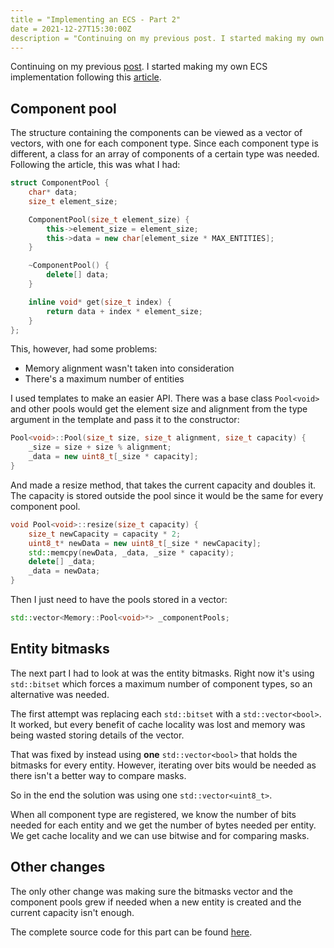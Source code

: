 ```yaml
---
title = "Implementing an ECS - Part 2"
date = 2021-12-27T15:30:00Z
description = "Continuing on my previous post. I started making my own ECS implementation..."
---
```


Continuing on my previous [post](/blog/implementing-an-ecs-part-one). I started making my own ECS implementation following this [article](https://www.david-colson.com/2020/02/09/making-a-simple-ecs.html).

## Component pool

The structure containing the components can be viewed as a vector of vectors, with one for each component type. Since each component type is different, a class for an array of components of a certain type was needed. Following the article, this was what I had:

```cpp
struct ComponentPool {
    char* data;
    size_t element_size;

    ComponentPool(size_t element_size) {
        this->element_size = element_size;
        this->data = new char[element_size * MAX_ENTITIES];
    }

    ~ComponentPool() {
        delete[] data;
    }

    inline void* get(size_t index) {
        return data + index * element_size;
    }
};
```

This, however, had some problems:

- Memory alignment wasn't taken into consideration
- There's a maximum number of entities

I used templates to make an easier API. There was a base class `Pool<void>` and other pools would get the element size and alignment from the type argument in the template and pass it to the constructor:

```cpp
Pool<void>::Pool(size_t size, size_t alignment, size_t capacity) {
    _size = size + size % alignment;
    _data = new uint8_t[_size * capacity];
}
```

And made a resize method, that takes the current capacity and doubles it. The capacity is stored outside the pool since it would be the same for every component pool.

```cpp
void Pool<void>::resize(size_t capacity) {
    size_t newCapacity = capacity * 2;
    uint8_t* newData = new uint8_t[_size * newCapacity];
    std::memcpy(newData, _data, _size * capacity);
    delete[] _data;
    _data = newData;
}
```

Then I just need to have the pools stored in a vector:

```cpp
std::vector<Memory::Pool<void>*> _componentPools;
```

## Entity bitmasks

The next part I had to look at was the entity bitmasks. Right now it's using `std::bitset` which forces a maximum number of component types, so an alternative was needed.

The first attempt was replacing each `std::bitset` with a `std::vector<bool>`. It worked, but every benefit of cache locality was lost and memory was being wasted storing details of the vector.

That was fixed by instead using **one** `std::vector<bool>` that holds the bitmasks for every entity. However, iterating over bits would be needed as there isn't a better way to compare masks.

So in the end the solution was using one `std::vector<uint8_t>`.

When all component type are registered, we know the number of bits needed for each entity and we get the number of bytes needed per entity. We get cache locality and we can use bitwise and for comparing masks.

## Other changes

The only other change was making sure the bitmasks vector and the component pools grew if needed when a new entity is created and the current capacity isn't enough.

The complete source code for this part can be found [here](https://github.com/EdSwordsmith/my_ecs/tree/4a9c2a98ca3b9ad8d5a1db259c245004f33fd876).
